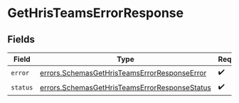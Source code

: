 # GetHrisTeamsErrorResponse


## Fields

| Field                                                                                                          | Type                                                                                                           | Required                                                                                                       | Description                                                                                                    |
| -------------------------------------------------------------------------------------------------------------- | -------------------------------------------------------------------------------------------------------------- | -------------------------------------------------------------------------------------------------------------- | -------------------------------------------------------------------------------------------------------------- |
| `error`                                                                                                        | [errors.SchemasGetHrisTeamsErrorResponseError](../../models/errors/schemasgethristeamserrorresponseerror.md)   | :heavy_check_mark:                                                                                             | N/A                                                                                                            |
| `status`                                                                                                       | [errors.SchemasGetHrisTeamsErrorResponseStatus](../../models/errors/schemasgethristeamserrorresponsestatus.md) | :heavy_check_mark:                                                                                             | N/A                                                                                                            |